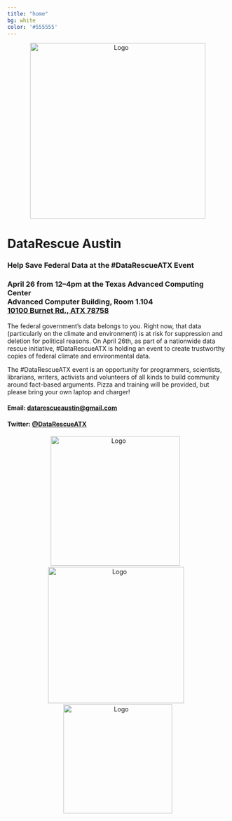 ```yaml
---
title: "home"
bg: white     
color: '#555555'  
---
```


<div class="row" align="center">
  <img src={{site-url}}"/img/logo-white.jpg" alt="Logo" class="img-responsive" style="height:400px;"/>
</div>

# DataRescue Austin

### Help Save Federal Data at the #DataRescueATX Event

### April 26 from 12–4pm at the Texas Advanced Computing Center<br />Advanced Computer Building, Room 1.104<br />[10100 Burnet Rd., ATX 78758](https://www.google.com/maps/dir/''/Texas+Advanced+Computing+Center,+10100+Burnet+Rd,+Austin,+TX+78758/data=!4m5!4m4!1m0!1m2!1m1!1s0x8644cb89ec2a322b:0x86afcc8dc7608457?sa=X&ved=0ahUKEwj97OGx8p_TAhVC5GMKHTpcA8YQiBMIDDAA)

The federal government’s data belongs to you. Right now, that data (particularly on the climate and environment) is at risk for suppression and deletion for political reasons. On April 26th, as part of a nationwide data rescue initiative, #DataRescueATX is holding an event to create trustworthy copies of federal climate and environmental data.

The #DataRescueATX event is an opportunity for programmers, scientists, librarians, writers, activists and volunteers of all kinds to build community around fact-based arguments. Pizza and training will be provided, but please bring your own laptop and charger!

#### Email: [datarescueaustin@gmail.com](https://datarescue-austin.github.io/datarescueaustin@gmail.com)
#### Twitter: [@DataRescueATX](https://twitter.com/DataRescueATX/media)

<div class="row" align="center">
<img src={{site-url}}"/img/DataRefuge-logo-large.png" alt="Logo"  style="width:295px;"/>&nbsp;&nbsp;&nbsp;
<img src={{site-url}}"/img/iSchool-logo-large.jpg" alt="Logo"  style="width:310px;"/>&nbsp;&nbsp;
<img src={{site-url}}"/img/EDGI-logo-large.png" alt="Logo" style="width:248px;"/>
</div>
